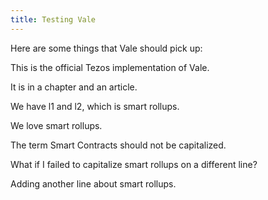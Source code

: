 ```yaml
---
title: Testing Vale
---
```


Here are some things that Vale should pick up:

This is the official Tezos implementation of Vale.

It is in a chapter and an article.

We have l1 and l2, which is smart rollups.

We love smart rollups.

The term Smart Contracts should not be capitalized.

What if I failed to capitalize smart rollups on a different line?

Adding another line about smart rollups.

